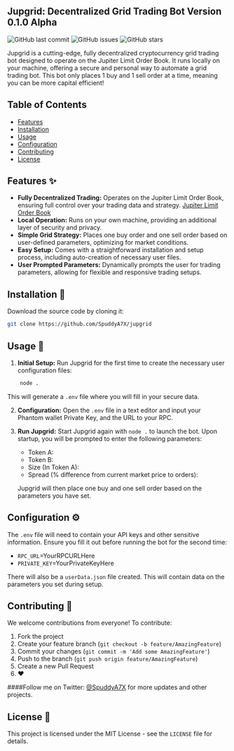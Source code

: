 ## Jupgrid: Decentralized Grid Trading Bot Version 0.1.0 Alpha

![GitHub last commit](https://img.shields.io/github/last-commit/spuddya7x/jupgrid)
![GitHub issues](https://img.shields.io/github/issues/spuddya7x/jupgrid)
![GitHub stars](https://img.shields.io/github/stars/spuddya7x/jupgrid?style=social)

Jupgrid is a cutting-edge, fully decentralized cryptocurrency grid trading bot designed to operate on the Jupiter Limit Order Book. It runs locally on your machine, offering a secure and personal way to automate a grid trading bot. This bot only places 1 buy and 1 sell order at a time, meaning you can be more capital efficient!

## Table of Contents

-   [Features](#features)
-   [Installation](#installation)
-   [Usage](#usage)
-   [Configuration](#configuration)
-   [Contributing](#contributing)
-   [License](#license)

## Features ✨

-   **Fully Decentralized Trading:** Operates on the Jupiter Limit Order Book, ensuring full control over your trading data and strategy.
    [Jupiter Limit Order Book](https://jup.ag/limit/SOL-USDC)
-   **Local Operation:** Runs on your own machine, providing an additional layer of security and privacy.
-   **Simple Grid Strategy:** Places one buy order and one sell order based on user-defined parameters, optimizing for market conditions.
-   **Easy Setup:** Comes with a straightforward installation and setup process, including auto-creation of necessary user files.
-   **User Prompted Parameters:** Dynamically prompts the user for trading parameters, allowing for flexible and responsive trading setups.

## Installation 🔧

Download the source code by cloning it:

```bash
git clone https://github.com/SpuddyA7X/jupgrid
```

## Usage 🚀

1. **Initial Setup:** Run Jupgrid for the first time to create the necessary user configuration files:

```bash
    node .
```

This will generate a `.env` file where you will fill in your secure data.

2. **Configuration:** Open the `.env` file in a text editor and input your Phantom wallet Private Key, and the URL to your RPC.

3. **Run Jupgrid:** Start Jupgrid again with `node .` to launch the bot. Upon startup, you will be prompted to enter the following parameters:

    - Token A:
    - Token B:
    - Size (In Token A):
    - Spread (% difference from current market price to orders):

    Jupgrid will then place one buy and one sell order based on the parameters you have set.

## Configuration ⚙️

The `.env` file will need to contain your API keys and other sensitive information. Ensure you fill it out before running the bot for the second time:

-   `RPC_URL`=YourRPCURLHere
-   `PRIVATE_KEY`=YourPrivateKeyHere

There will also be a `userData.json` file created. This will contain data on the parameters you set during setup.

## Contributing 🤝

We welcome contributions from everyone! To contribute:

1. Fork the project
2. Create your feature branch (`git checkout -b feature/AmazingFeature`)
3. Commit your changes (`git commit -m 'Add some AmazingFeature'`)
4. Push to the branch (`git push origin feature/AmazingFeature`)
5. Create a new Pull Request
6. ❤️

####Follow me on Twitter: [@SpuddyA7X](https://twitter.com/SpuddyA7X) for more updates and other projects.

## License 📄

This project is licensed under the MIT License - see the `LICENSE` file for details.

